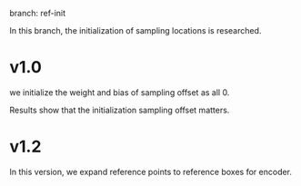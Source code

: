 branch: ref-init

In this branch, the initialization of sampling locations is researched.

# v1.0
we initialize the weight and bias of sampling offset as all 0.

Results show that the initialization sampling offset matters. 

# v1.2
In this version, we expand reference points to reference boxes for encoder.
